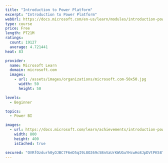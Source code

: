 ```yaml
---
title: "Introduction to Power Platform"
excerpt: "Introduction to Power Platform"
webUrl: https://docs.microsoft.com/en-us/learn/modules/introduction-power-platform/
type: course
price: Free
length: PT21M
ratings:
  count: 19127
  average: 4.721441
heat: 83

provider:
  name: Microsoft Learn
  domain: microsoft.com
  images:
    - url: /assets/images/organizations/microsoft.com-50x50.jpg
      width: 50
      height: 50

levels:
  - Beginner

topics:
  - Power BI

images:
  - url: https://docs.microsoft.com/learn/achievements/introduction-power-platform-social.png
    width: 800
    height: 400
    isCached: true

secured: "OVRfOzdurh0yOJBC7F6eD5qI9L8O269c5BnVaUrKWUGuYHcwHo8JpDVtPK58TtLIqugYq3U7h7uTQzyr0vHOmyrYGTHOvUFPnTPvgFVXX1vyHZfYfXNSRdU6GaOlM/Q4l5NxO4tH9jBGGe/iM5f1hYoszulk7lViYanVBftRxVdWbLj5g7hfQqdL274m6Mr0w50vHYvsOS43ha9q9pQRjIlx1/5fsYQEaNj2hjtkKHeKOdDnRHC8rDFdCIWBsG0lnVJcj8Fs/dS65T4IWfVoMzgiX5G3dpkE5+EvYzAYPK6Nr4PgXxRClq3d/O6UfG186YKCz0h9FGhpkrfHRkFRhrY3pHcssZcJwV1fZSCHY6ZXE4yoQ9/Yg8o/T6CYvqINI1yKfUBXu/2aSU8GutNKi7dDZxjHqZTgtBZUsEmRigoGOCHSRUEDFdx3kMERjqJ+;RcIinNAOraFps/wZvxC77w=="
---
```


